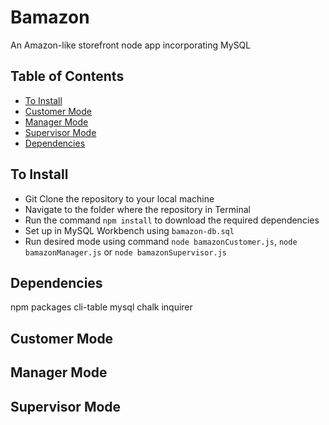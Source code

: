 # Bamazon
An Amazon-like storefront node app incorporating MySQL

## Table of Contents

- [To Install](#to-install)
- [Customer Mode](#customer-mode)
- [Manager Mode](#manager-mode)
- [Supervisor Mode](#supervisor-mode)
- [Dependencies](#dependencies)

## To Install
* Git Clone the repository to your local machine
* Navigate to the folder where the repository in Terminal
* Run the command `npm install` to download the required dependencies
* Set up in MySQL Workbench using `bamazon-db.sql`
* Run desired mode using command `node bamazonCustomer.js`, `node bamazonManager.js` or `node bamazonSupervisor.js`

## Dependencies
  npm packages
    cli-table 
    mysql
    chalk
    inquirer
## Customer Mode

## Manager Mode

## Supervisor Mode
